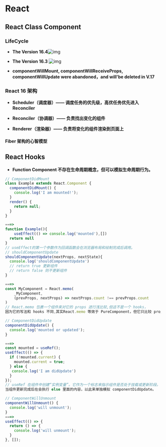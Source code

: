 # React

## React Class Component

### LifeCycle 

- **The Version 16.4**![img](https://cdn.nlark.com/yuque/0/2021/png/22079037/1628778306953-36592f13-80a7-4083-a266-914d3ad755ac.png)
- **The Version 16.3** ![img](https://cdn.nlark.com/yuque/0/2021/png/22079037/1628778592898-948a91ec-c9b3-4c9a-96c8-9a4f3b73d542.png)

- **componentWillMount, componentWillReceiveProps, componentWillUpdate were abandoned，and will'be deleted in V.17**



### React 16 架构

- **Scheduler（调度器）—— 调度任务的优先级，高优任务优先进入Reconciler**
- **Reconciler（协调器）—— 负责找出变化的组件**

- **Renderer（渲染器）—— 负责将变化的组件渲染到页面上**



#### Fiber 架构的心智模型



## React Hooks

- **Function Component 不存在生命周期概念，但可以模拟生命周期行为。**

```javascript
// ComponentDidMount
class Example extends React.Component {
  componentDidMount() {
    console.log('I am mounted!');
  }
  render() {
    return null;
  }
}

===>
function Example(){
	useEffect(() => console.log('mounted'),[])
  return null
}
// useEffect的第一个参数作为回调函数会在浏览器布局和绘制完成后调用。
// shouldComponentUpdate
shouldComponentUpdate(nextProps, nextState){
  console.log('shouldComponentUpdate')
  // return true 更新组件
  // return false 则不更新组件
}

===>
const MyComponent = React.memo(
    _MyComponent, 
    (prevProps, nextProps) => nextProps.count !== prevProps.count
)
// React.memo 包裹一个组件来对它的 props 进行浅比较,但这不是一个 hooks，
因为它的写法和 hooks 不同,其实React.memo 等效于 PureComponent，但它只比较 props。

// ComponentDidUpdate
componentDidUpdate() {
  console.log('mounted or updated');
}

===>
const mounted = useRef();
useEffect(() => {
  if (!mounted.current) {
    mounted.current = true;
  } else {
   console.log('I am didUpdate')
  }
});
// useRef 在组件中创建“实例变量”。它作为一个标志来指示组件是否处于挂载或更新阶段。
当组件更新完成后在会执行 else 里面的内容，以此来单独模拟 componentDidUpdate。

// ComponentWillUnmount
componentWillUnmount() {
  console.log('will unmount');
}
===>
useEffect(() => {
  return () => {
    console.log('will unmount');
  }
}, []);
```

